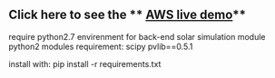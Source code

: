 ## Click here to see the ** [AWS live demo](http://3.129.89.45:8080/)**

require python2.7 envirenment for back-end solar simulation module
python2 modules requirement:
scipy
pvlib==0.5.1

install with:
pip install -r requirements.txt
